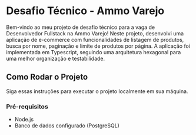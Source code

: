 # Desafio Técnico - Ammo Varejo

Bem-vindo ao meu projeto de desafio técnico para a vaga de Desenvolvedor Fullstack na Ammo Varejo! Neste projeto, desenvolvi uma aplicação de e-commerce com funcionalidades de listagem de produtos, busca por nome, paginação e limite de produtos por página. A aplicação foi implementada em Typescript, seguindo uma arquitetura hexagonal para uma melhor organização e testabilidade.

## Como Rodar o Projeto

Siga essas instruções para executar o projeto localmente em sua máquina.

### Pré-requisitos

- Node.js
- Banco de dados configurado (PostgreSQL)
